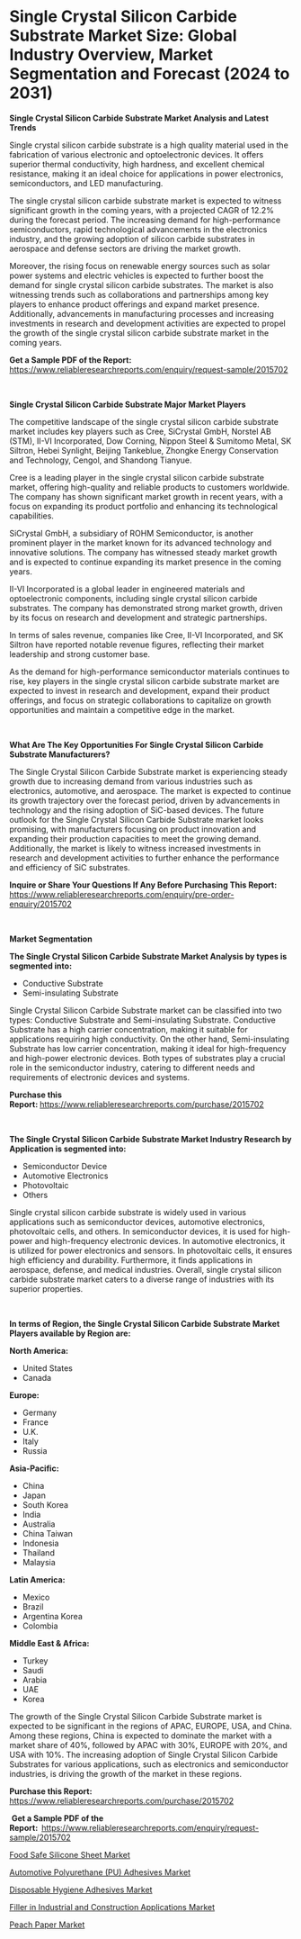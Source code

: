 <p><h1>Single Crystal Silicon Carbide Substrate Market Size: Global Industry Overview, Market Segmentation and Forecast (2024 to 2031)</h1></p><p><strong>Single Crystal Silicon Carbide Substrate Market Analysis and Latest Trends</strong></p>
<p><p>Single crystal silicon carbide substrate is a high quality material used in the fabrication of various electronic and optoelectronic devices. It offers superior thermal conductivity, high hardness, and excellent chemical resistance, making it an ideal choice for applications in power electronics, semiconductors, and LED manufacturing.</p><p>The single crystal silicon carbide substrate market is expected to witness significant growth in the coming years, with a projected CAGR of 12.2% during the forecast period. The increasing demand for high-performance semiconductors, rapid technological advancements in the electronics industry, and the growing adoption of silicon carbide substrates in aerospace and defense sectors are driving the market growth.</p><p>Moreover, the rising focus on renewable energy sources such as solar power systems and electric vehicles is expected to further boost the demand for single crystal silicon carbide substrates. The market is also witnessing trends such as collaborations and partnerships among key players to enhance product offerings and expand market presence. Additionally, advancements in manufacturing processes and increasing investments in research and development activities are expected to propel the growth of the single crystal silicon carbide substrate market in the coming years.</p></p>
<p><strong>Get a Sample PDF of the Report:&nbsp;</strong> <a href="https://www.reliableresearchreports.com/enquiry/request-sample/2015702">https://www.reliableresearchreports.com/enquiry/request-sample/2015702</a></p>
<p>&nbsp;</p>
<p><strong>Single Crystal Silicon Carbide Substrate Major Market Players</strong></p>
<p><p>The competitive landscape of the single crystal silicon carbide substrate market includes key players such as Cree, SiCrystal GmbH, Norstel AB (STM), II-VI Incorporated, Dow Corning, Nippon Steel & Sumitomo Metal, SK Siltron, Hebei Synlight, Beijing Tankeblue, Zhongke Energy Conservation and Technology, Cengol, and Shandong Tianyue.</p><p>Cree is a leading player in the single crystal silicon carbide substrate market, offering high-quality and reliable products to customers worldwide. The company has shown significant market growth in recent years, with a focus on expanding its product portfolio and enhancing its technological capabilities.</p><p>SiCrystal GmbH, a subsidiary of ROHM Semiconductor, is another prominent player in the market known for its advanced technology and innovative solutions. The company has witnessed steady market growth and is expected to continue expanding its market presence in the coming years.</p><p>II-VI Incorporated is a global leader in engineered materials and optoelectronic components, including single crystal silicon carbide substrates. The company has demonstrated strong market growth, driven by its focus on research and development and strategic partnerships.</p><p>In terms of sales revenue, companies like Cree, II-VI Incorporated, and SK Siltron have reported notable revenue figures, reflecting their market leadership and strong customer base.</p><p>As the demand for high-performance semiconductor materials continues to rise, key players in the single crystal silicon carbide substrate market are expected to invest in research and development, expand their product offerings, and focus on strategic collaborations to capitalize on growth opportunities and maintain a competitive edge in the market.</p></p>
<p>&nbsp;</p>
<p><strong>What Are The Key Opportunities For Single Crystal Silicon Carbide Substrate Manufacturers?</strong></p>
<p><p>The Single Crystal Silicon Carbide Substrate market is experiencing steady growth due to increasing demand from various industries such as electronics, automotive, and aerospace. The market is expected to continue its growth trajectory over the forecast period, driven by advancements in technology and the rising adoption of SiC-based devices. The future outlook for the Single Crystal Silicon Carbide Substrate market looks promising, with manufacturers focusing on product innovation and expanding their production capacities to meet the growing demand. Additionally, the market is likely to witness increased investments in research and development activities to further enhance the performance and efficiency of SiC substrates.</p></p>
<p><strong>Inquire or Share Your Questions If Any Before Purchasing This Report:</strong> <a href="https://www.reliableresearchreports.com/enquiry/pre-order-enquiry/2015702">https://www.reliableresearchreports.com/enquiry/pre-order-enquiry/2015702</a></p>
<p>&nbsp;</p>
<p><strong>Market Segmentation</strong></p>
<p><strong>The Single Crystal Silicon Carbide Substrate Market Analysis by types is segmented into:</strong></p>
<p><ul><li>Conductive Substrate</li><li>Semi-insulating Substrate</li></ul></p>
<p><p>Single Crystal Silicon Carbide Substrate market can be classified into two types: Conductive Substrate and Semi-insulating Substrate. Conductive Substrate has a high carrier concentration, making it suitable for applications requiring high conductivity. On the other hand, Semi-insulating Substrate has low carrier concentration, making it ideal for high-frequency and high-power electronic devices. Both types of substrates play a crucial role in the semiconductor industry, catering to different needs and requirements of electronic devices and systems.</p></p>
<p><strong>Purchase this Report:&nbsp;</strong><a href="https://www.reliableresearchreports.com/purchase/2015702">https://www.reliableresearchreports.com/purchase/2015702</a></p>
<p>&nbsp;</p>
<p><strong>The Single Crystal Silicon Carbide Substrate Market Industry Research by Application is segmented into:</strong></p>
<p><ul><li>Semiconductor Device</li><li>Automotive Electronics</li><li>Photovoltaic</li><li>Others</li></ul></p>
<p><p>Single crystal silicon carbide substrate is widely used in various applications such as semiconductor devices, automotive electronics, photovoltaic cells, and others. In semiconductor devices, it is used for high-power and high-frequency electronic devices. In automotive electronics, it is utilized for power electronics and sensors. In photovoltaic cells, it ensures high efficiency and durability. Furthermore, it finds applications in aerospace, defense, and medical industries. Overall, single crystal silicon carbide substrate market caters to a diverse range of industries with its superior properties.</p></p>
<p>&nbsp;</p>
<p><strong>In terms of Region, the Single Crystal Silicon Carbide Substrate Market Players available by Region are:</strong></p>
<p>
    <p> <strong> North America: </strong>
        <ul>
            <li>United States</li>
            <li>Canada</li>
        </ul>
        </p> 
    <p> <strong> Europe: </strong>
        <ul>
            <li>Germany</li>
            <li>France</li>
            <li>U.K.</li>
            <li>Italy</li>
            <li>Russia</li>
        </ul>
        </p> 
    <p> <strong> Asia-Pacific: </strong>
        <ul>
            <li>China</li>
            <li>Japan</li>
            <li>South Korea</li>
            <li>India</li>
            <li>Australia</li>
            <li>China Taiwan</li>
            <li>Indonesia</li>
            <li>Thailand</li>
            <li>Malaysia</li>
        </ul>
        </p> 
    <p> <strong> Latin America: </strong>
        <ul>
            <li>Mexico</li>
            <li>Brazil</li>
            <li>Argentina Korea</li>
            <li>Colombia</li>
        </ul>
        </p> 
    <p> <strong> Middle East & Africa: </strong>
        <ul>
            <li>Turkey</li>
            <li>Saudi</li>
            <li>Arabia</li>
            <li>UAE</li>
            <li>Korea</li>
        </ul>
    </p>
    </p>
<p><p>The growth of the Single Crystal Silicon Carbide Substrate market is expected to be significant in the regions of APAC, EUROPE, USA, and China. Among these regions, China is expected to dominate the market with a market share of 40%, followed by APAC with 30%, EUROPE with 20%, and USA with 10%. The increasing adoption of Single Crystal Silicon Carbide Substrates for various applications, such as electronics and semiconductor industries, is driving the growth of the market in these regions.</p></p>
<p><strong>Purchase this Report: </strong><a href="https://www.reliableresearchreports.com/purchase/2015702">https://www.reliableresearchreports.com/purchase/2015702</a></p>
<p>&nbsp;<strong>Get a Sample PDF of the Report:&nbsp;&nbsp;</strong><a href="https://www.reliableresearchreports.com/enquiry/request-sample/2015702">https://www.reliableresearchreports.com/enquiry/request-sample/2015702</a></p>
<p><strong></strong></p>
<p><p><a href="https://view.publitas.com/reportprime-1/food-safe-silicone-sheet-market-dynamics-2024-2031-also-about-its-market-trends-projections-and-opportunities/">Food Safe Silicone Sheet Market</a></p><p><a href="https://sore-arch-6db.notion.site/Automotive-Polyurethane-PU-Adhesives-Market-Furnish-Information-about-Market-Size-Market-Share-M-ab40ab9307bf4867bb8d13df592ac707">Automotive Polyurethane (PU) Adhesives Market</a></p><p><a href="https://confirmed-shield-e13.notion.site/Disposable-Hygiene-Adhesives-Market-Offer-Valuable-Insights-into-Market-Size-Market-Share-Market-T-85211fd034124b23b588aa45110328b0">Disposable Hygiene Adhesives Market</a></p><p><a href="https://funky-papaya-cf4.notion.site/Filler-in-Industrial-and-Construction-Applications-Market-Research-Report-The-Key-To-Successful-Bus-bd0fff52fec54168a29d7f1ab954382a">Filler in Industrial and Construction Applications Market</a></p><p><a href="https://view.publitas.com/reportprime-1/peach-paper-market-size-global-industry-overview-market-segmentation-and-forecast-2024-to-2031/">Peach Paper Market</a></p></p>
